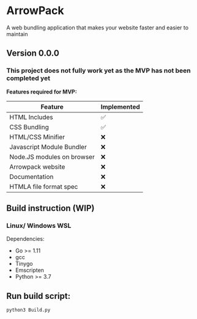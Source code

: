 # ArrowPack

A web bundling application that makes your website faster and easier to maintain

## Version 0.0.0
### This project does not fully work yet as the MVP has not been completed yet
**Features required for MVP:**

| Feature | Implemented |
| ------- | --------- |
| HTML Includes | ✅ |
| CSS Bundling  | ✅ |
| HTML/CSS Minifier | ❌|
| Javascript Module Bundler | ❌ |
| Node.JS modules on browser | ❌ |
| Arrowpack website | ❌ |
| Documentation | ❌ |
| HTMLA file format spec | ❌ |

## Build instruction (WIP)

### Linux/ Windows WSL

Dependencies:

-   Go >= 1.11
-   gcc
-   Tinygo
-   Emscripten
-   Python >= 3.7

## Run build script:

```sh
python3 Build.py
```

